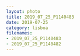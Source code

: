 ```yaml
---
layout: photo
title: 2019_07_25_P1140483
date: 2019-07-25
category: lisboa
filenames: 
- 2019_07_25_P1140483
- 2019_07_25_P1140482
---
```

